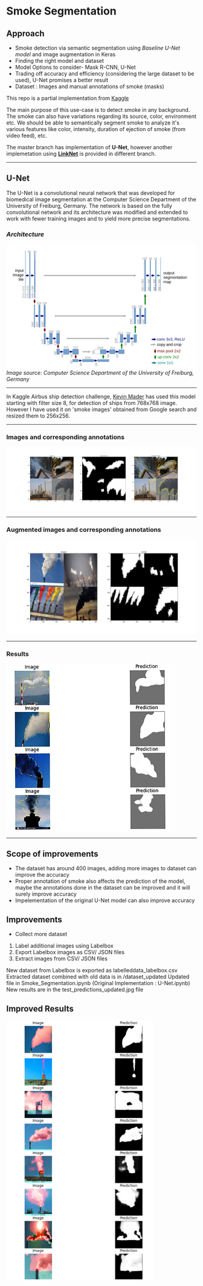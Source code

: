 # Smoke Segmentation #  
## Approach ##  
* Smoke detection via semantic segmentation using _Baseline U-Net model_ and image augmentation in Keras
* Finding the right model and dataset
* Model Options to consider- Mask R-CNN, U-Net
* Trading off accuracy and efficiency (considering the large dataset to be used), U-Net promises a better result
* Dataset : Images and manual annotations of smoke (masks)

This repo is a partial implementation from [Kaggle](https://www.kaggle.com/kmader/baseline-u-net-model-part-1/)

The main purpose of this use-case is to detect smoke in any background. The smoke can also have variations regarding its source, color, environment etc. We should be able to semantically segment smoke to analyze it's various features like color, intensity, duration of ejection of smoke (from video feed), etc.

The master branch has implementation of **U-Net**, however another implemetation using **[LinkNet](https://arxiv.org/pdf/1707.03718.pdf)** is provided in different branch.

---
## U-Net
The U-Net is a convolutional neural network that was developed for biomedical image segmentation at the Computer Science Department of the University of Freiburg, Germany. The network is based on the fully convolutional network and its architecture was modified and extended to work with fewer training images and to yield more precise segmentations.

### _Architecture_
![U-Net architecture](./Unet.png "U-Net")
_Image source: Computer Science Department of the University of Freiburg, Germany_

---

In Kaggle Airbus ship detection challenge, [Kevin Mader](https://www.kaggle.com/kmader) has used this model starting with filter size 8, for detection of ships from 768x768 image. However I have used it on 'smoke images' obtained from Google search and resized them to 256x256.

---
### Images and corresponding annotations
![Images](./overview.png "Images & annotations")

---
### Augmented images and corresponding annotations
![Augmentations](./augmentations.png "Images & annotations")

---
### Results
![Results](./predictions.png "Images & annotations")



---
## Scope of improvements
- The dataset has around 400 images, adding more images to dataset can improve the accuracy
- Proper annotation of smoke also affects the prediction of the model, maybe the annotations done in the dataset can be improved and it will surely improve accuracy
- Impelementation of the original U-Net model can also improve accuracy

## Improvements 
- Collect more dataset
1. Label additional images using Labelbox  
2. Export Labelbox images as CSV/ JSON files  
3. Extract images from CSV/ JSON files  

New dataset from Labelbox is exported as labelleddata_labelbox.csv  
Extracted dataset combined with old data is in /dataset_updated
Updated file in Smoke_Segmentation.ipynb (Original Implementation : U-Net.ipynb)  
New results are in the test_predictions_updated.jpg file

## Improved Results

![Results](./output.png "Images & annotations")

